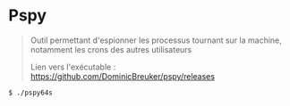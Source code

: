 # Pspy

> Outil permettant d'espionner les processus tournant sur la machine, notamment les crons des autres utilisateurs
>
> Lien vers l'exécutable : https://github.com/DominicBreuker/pspy/releases

```bash
$ ./pspy64s
```

